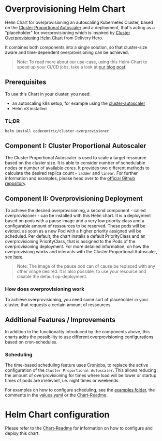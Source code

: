 # Overprovisioning Helm Chart

Helm Chart for overprovisioning an autoscaling Kubernetes Cluster, based on the [Cluster Proportional Autoscaler](https://github.com/kubernetes-sigs/cluster-proportional-autoscaler) and a deployment, that's acting as a "placeholder" for overprovisioning which is inspired by [Cluster Overprovisioning Helm Chart](https://github.com/deliveryhero/helm-charts/tree/master/stable/cluster-overprovisioner) from Delivery Hero.

It combines both components into a single solution, so that cluster-size aware and time-dependent overprovisioning can be achieved.

> Note: To read more about our use-case, using this Helm-Chart to speed up your CI/CD jobs, take a look at [our blog post](https://blog.codecentric.de/en/2021/09/ci-cd-jobs-speed-up-in-kubernetes/).

## Prerequisites
To use this Chart in your cluster, you need:
* an autoscaling k8s setup, for example using the [cluster-autoscaler](https://github.com/kubernetes/autoscaler/tree/master/cluster-autoscaler)
* Helm v3 installed

### TL;DR
```
helm install codecentric/cluster-overprovisioner
```

## Component I: Cluster Proportional Autoscaler
The Cluster Proportional Autoscaler is used to scale a target ressource based on the cluster size. It is able to consider number of schedulable nodes or number of available cores. It provides two different methods to calculate the desired replica count - `ladder` and `linear`. For further information and examples, please head over to the [official Github repository](https://github.com/kubernetes-sigs/cluster-proportional-autoscaler/tree/master/examples).

## Component II: Overprovisioning Deployment
To achieve the desired overprovisioning, a second component - called overprovisioner - can be installed with this Helm chart. It is a deployment based on pods with a pause image and a very low priority class and a configurable amount of ressources to be reserved. These pods will be evicted, as soon as a new Pod with a higher priority assigned will be scheduled. Per default, the chart installs a default PriorityClass and an overprovisioning PriorityClass, that is assigned to the Pods of the overprovisioning deployment. 
For more detailed information, on how the overprovisiong works and interacts with the Cluster Proportional Autoscaler, see [here](#how-does-overprovisioning-work). 

> Note: The image of the pause pod can of cause be replaced with any other image desired. It is also possible, to use your resource and disable the default op-deployment.

### How does overprovisioning work
To achieve overprovisioning, you need some sort of placeholder in your cluster, that requests a certain amount of ressources. 

## Additional Features / Improvements
In addition to the functionality introduced by the components above, this charts adds the possibility to use different overprovisioning configurations based on cron-schedules.

### Scheduling
The time-based scheduling feature uses Cronjobs, to replace the active configuration of the `Cluster Proportional Autoscaler`. This allows reducing the amount of overprovisioning for times where load will be lower or startup times of pods are irrelevant, i.e. night times or weekends. 

For examples on how to configure scheduling, see the [examples folder](examples/), the comments in the [values.yaml](values.yaml) or the [Chart-Readme](charts/cluster-overprovisioner/README.md).

# Helm Chart configuration
Please refer to the [Chart-Readme](charts/cluster-overprovisioner/README.md) for information on how to configure and deploy this chart.
